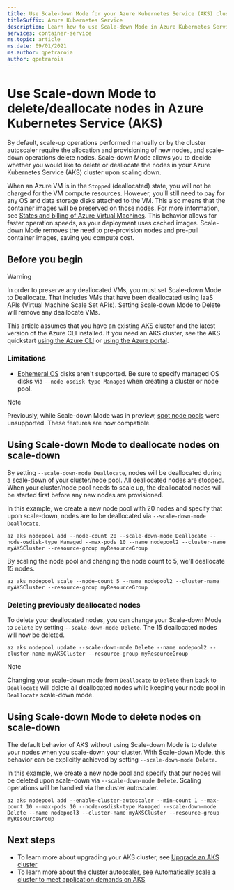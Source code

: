 ```yaml
---
title: Use Scale-down Mode for your Azure Kubernetes Service (AKS) cluster
titleSuffix: Azure Kubernetes Service
description: Learn how to use Scale-down Mode in Azure Kubernetes Service (AKS).
services: container-service
ms.topic: article
ms.date: 09/01/2021
ms.author: qpetraroia
author: qpetraroia
---
```


# Use Scale-down Mode to delete/deallocate nodes in Azure Kubernetes Service (AKS)

By default, scale-up operations performed manually or by the cluster autoscaler require the allocation and provisioning of new nodes, and scale-down operations delete nodes. Scale-down Mode allows you to decide whether you would like to delete or deallocate the nodes in your Azure Kubernetes Service (AKS) cluster upon scaling down. 

When an Azure VM is in the `Stopped` (deallocated) state, you will not be charged for the VM compute resources. However, you'll still need to pay for any OS and data storage disks attached to the VM. This also means that the container images will be preserved on those nodes. For more information, see [States and billing of Azure Virtual Machines][state-billing-azure-vm]. This behavior allows for faster operation speeds, as your deployment uses cached images. Scale-down Mode removes the need to pre-provision nodes and pre-pull container images, saving you compute cost.

## Before you begin

> [!WARNING]
> In order to preserve any deallocated VMs, you must set Scale-down Mode to Deallocate. That includes VMs that have been deallocated using IaaS APIs (Virtual Machine Scale Set APIs). Setting Scale-down Mode to Delete will remove any deallocate VMs.

This article assumes that you have an existing AKS cluster and the latest version of the Azure CLI installed. If you need an AKS cluster, see the AKS quickstart [using the Azure CLI][aks-quickstart-cli] or [using the Azure portal][aks-quickstart-portal].

### Limitations

- [Ephemeral OS][ephemeral-os] disks aren't supported. Be sure to specify managed OS disks via `--node-osdisk-type Managed` when creating a cluster or node pool.

> [!NOTE]
> Previously, while Scale-down Mode was in preview, [spot node pools][spot-node-pool] were unsupported. These features are now compatible.

## Using Scale-down Mode to deallocate nodes on scale-down

By setting `--scale-down-mode Deallocate`, nodes will be deallocated during a scale-down of your cluster/node pool. All deallocated nodes are stopped. When your cluster/node pool needs to scale up, the deallocated nodes will be started first before any new nodes are provisioned.

In this example, we create a new node pool with 20 nodes and specify that upon scale-down, nodes are to be deallocated via `--scale-down-mode Deallocate`.

```azurecli-interactive
az aks nodepool add --node-count 20 --scale-down-mode Deallocate --node-osdisk-type Managed --max-pods 10 --name nodepool2 --cluster-name myAKSCluster --resource-group myResourceGroup
```

By scaling the node pool and changing the node count to 5, we'll deallocate 15 nodes.

```azurecli-interactive
az aks nodepool scale --node-count 5 --name nodepool2 --cluster-name myAKSCluster --resource-group myResourceGroup
```

### Deleting previously deallocated nodes

To delete your deallocated nodes, you can change your Scale-down Mode to `Delete` by setting `--scale-down-mode Delete`. The 15 deallocated nodes will now be deleted.

```azurecli-interactive
az aks nodepool update --scale-down-mode Delete --name nodepool2 --cluster-name myAKSCluster --resource-group myResourceGroup
```

> [!NOTE]
> Changing your scale-down mode from `Deallocate` to `Delete` then back to `Deallocate` will delete all deallocated nodes while keeping your node pool in `Deallocate` scale-down mode.

## Using Scale-down Mode to delete nodes on scale-down

The default behavior of AKS without using Scale-down Mode is to delete your nodes when you scale-down your cluster. With Scale-down Mode, this behavior can be explicitly achieved by setting `--scale-down-mode Delete`.

In this example, we create a new node pool and specify that our nodes will be deleted upon scale-down via `--scale-down-mode Delete`. Scaling operations will be handled via the cluster autoscaler.

```azurecli-interactive
az aks nodepool add --enable-cluster-autoscaler --min-count 1 --max-count 10 --max-pods 10 --node-osdisk-type Managed --scale-down-mode Delete --name nodepool3 --cluster-name myAKSCluster --resource-group myResourceGroup
```

## Next steps

- To learn more about upgrading your AKS cluster, see [Upgrade an AKS cluster][aks-upgrade]
- To learn more about the cluster autoscaler, see [Automatically scale a cluster to meet application demands on AKS][cluster-autoscaler]

<!-- LINKS - Internal -->
[aks-quickstart-cli]: kubernetes-walkthrough.md
[aks-quickstart-portal]: kubernetes-walkthrough-portal.md
[aks-support-policies]: support-policies.md
[aks-faq]: faq.md
[az-extension-add]: /cli/azure/extension#az_extension_add
[az-extension-update]: /cli/azure/extension#az_extension_update
[az-feature-list]: /cli/azure/feature#az_feature_list
[az-feature-register]: /cli/azure/feature#az_feature_register
[az-aks-install-cli]: /cli/azure/aks#az_aks_install_cli
[az-provider-register]: /cli/azure/provider#az_provider_register
[aks-upgrade]: upgrade-cluster.md
[cluster-autoscaler]: cluster-autoscaler.md
[ephemeral-os]: cluster-configuration.md#ephemeral-os
[state-billing-azure-vm]: ../virtual-machines/states-billing.md
[spot-node-pool]: spot-node-pool.md